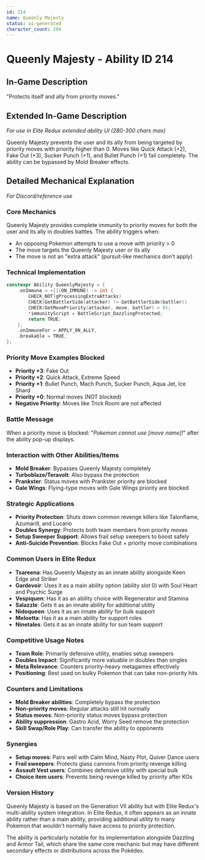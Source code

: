 ```yaml
---
id: 214
name: Queenly Majesty
status: ai-generated
character_count: 294
---
```


# Queenly Majesty - Ability ID 214

## In-Game Description
"Protects itself and ally from priority moves."

## Extended In-Game Description
*For use in Elite Redux extended ability UI (280-300 chars max)*

Queenly Majesty prevents the user and its ally from being targeted by priority moves with priority higher than 0. Moves like Quick Attack (+2), Fake Out (+3), Sucker Punch (+1), and Bullet Punch (+1) fail completely. The ability can be bypassed by Mold Breaker effects.

## Detailed Mechanical Explanation
*For Discord/reference use*

### Core Mechanics
Queenly Majesty provides complete immunity to priority moves for both the user and its ally in doubles battles. The ability triggers when:
- An opposing Pokemon attempts to use a move with priority > 0
- The move targets the Queenly Majesty user or its ally
- The move is not an "extra attack" (pursuit-like mechanics don't apply)

### Technical Implementation
```cpp
constexpr Ability QueenlyMajesty = {
    .onImmune = +[](ON_IMMUNE) -> int {
        CHECK_NOT(gProcessingExtraAttacks)
        CHECK(GetBattlerSide(attacker) != GetBattlerSide(battler))
        CHECK(GetMovePriority(attacker, move, battler) > 0);
        *immunityScript = BattleScript_DazzlingProtected;
        return TRUE;
    },
    .onImmuneFor = APPLY_ON_ALLY,
    .breakable = TRUE,
};
```

### Priority Move Examples Blocked
- **Priority +3**: Fake Out
- **Priority +2**: Quick Attack, Extreme Speed
- **Priority +1**: Bullet Punch, Mach Punch, Sucker Punch, Aqua Jet, Ice Shard
- **Priority +0**: Normal moves (NOT blocked)
- **Negative Priority**: Moves like Trick Room are not affected

### Battle Message
When a priority move is blocked: "*Pokemon cannot use [move name]!*" after the ability pop-up displays.

### Interaction with Other Abilities/Items
- **Mold Breaker**: Bypasses Queenly Majesty completely
- **Turboblaze/Teravolt**: Also bypass the protection
- **Prankster**: Status moves with Prankster priority are blocked
- **Gale Wings**: Flying-type moves with Gale Wings priority are blocked

### Strategic Applications
- **Priority Protection**: Shuts down common revenge killers like Talonflame, Azumarill, and Lucario
- **Doubles Synergy**: Protects both team members from priority moves
- **Setup Sweeper Support**: Allows frail setup sweepers to boost safely
- **Anti-Suicide Prevention**: Blocks Fake Out + priority move combinations

### Common Users in Elite Redux
- **Tsareena**: Has Queenly Majesty as an innate ability alongside Keen Edge and Striker
- **Gardevoir**: Uses it as a main ability option (ability slot 0) with Soul Heart and Psychic Surge
- **Vespiquen**: Has it as an ability choice with Regenerator and Stamina
- **Salazzle**: Gets it as an innate ability for additional utility
- **Nidoqueen**: Uses it as an innate ability for bulk support
- **Meloetta**: Has it as a main ability for support roles
- **Ninetales**: Gets it as an innate ability for sun team support

### Competitive Usage Notes
- **Team Role**: Primarily defensive utility, enables setup sweepers
- **Doubles Impact**: Significantly more valuable in doubles than singles
- **Meta Relevance**: Counters priority-heavy metagames effectively
- **Positioning**: Best used on bulky Pokemon that can take non-priority hits

### Counters and Limitations
- **Mold Breaker abilities**: Completely bypass the protection
- **Non-priority moves**: Regular attacks still hit normally  
- **Status moves**: Non-priority status moves bypass protection
- **Ability suppression**: Gastro Acid, Worry Seed remove the protection
- **Skill Swap/Role Play**: Can transfer the ability to opponents

### Synergies
- **Setup moves**: Pairs well with Calm Mind, Nasty Plot, Quiver Dance users
- **Frail sweepers**: Protects glass cannons from priority revenge killing
- **Assault Vest users**: Combines defensive utility with special bulk
- **Choice item users**: Prevents being revenge killed by priority after KOs

### Version History
Queenly Majesty is based on the Generation VII ability but with Elite Redux's multi-ability system integration. In Elite Redux, it often appears as an innate ability rather than a main ability, providing additional utility to many Pokemon that wouldn't normally have access to priority protection.

The ability is particularly notable for its implementation alongside Dazzling and Armor Tail, which share the same core mechanic but may have different secondary effects or distributions across the Pokédex.